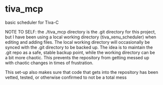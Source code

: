 # tiva_mcp
basic scheduler for Tiva-C

NOTE TO SELF: the ./tiva_mcp directory is the .git directory for this project,
but I have been using a local working directory (tiva_xenu_scheduler) when
editing and adding files. The local working directory will occasionally be
synced with the .git directory to be backed up. The idea is to maintain the .git
repo as a safe, stable backup point, while the working directory can be a bit
more chaotic. This prevents the repository from getting messed up with chaotic
changes in times of frustration.

This set-up also makes sure that code that gets into the repository has been
vetted, tested, or otherwise confirmed to not be a total mess
